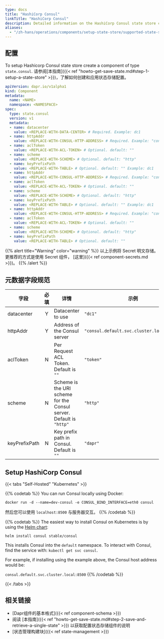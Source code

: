 ```yaml
---
type: docs
title: "HashiCorp Consul"
linkTitle: "HashiCorp Consul"
description: Detailed information on the HashiCorp Consul state store component
aliases:
  - "/zh-hans/operations/components/setup-state-store/supported-state-stores/setup-consul/"
--- 
```


## 配置

To setup Hashicorp Consul state store create a component of type `state.consul`. 请参阅[本指南]({{< ref "howto-get-save-state.md#step-1-setup-a-state-store" >}})，了解如何创建和应用状态存储配置。


```yaml
apiVersion: dapr.io/v1alpha1
kind: Component
metadata:
  name: <NAME>
  namespace: <NAMESPACE>
spec:
  type: state.consul
  version: v1
  metadata:
  - name: datacenter
    value: <REPLACE-WITH-DATA-CENTER> # Required. Example: dc1
  - name: httpAddr
    value: <REPLACE-WITH-CONSUL-HTTP-ADDRESS> # Required. Example: "consul.default.svc.cluster.local:8500"
  - name: aclToken
    value: <REPLACE-WITH-ACL-TOKEN> # Optional. default: ""
  - name: scheme
    value: <REPLACE-WITH-SCHEME> # Optional. default: "http"
  - name: keyPrefixPath
    value: <REPLACE-WITH-TABLE> # Optional. default: "" Example: dc1
  - name: httpAddr
    value: <REPLACE-WITH-CONSUL-HTTP-ADDRESS> # Required. Example: "consul.default.svc.cluster.local:8500"
  - name: aclToken
    value: <REPLACE-WITH-ACL-TOKEN> # Optional. default: ""
  - name: scheme
    value: <REPLACE-WITH-SCHEME> # Optional. default: "http"
  - name: keyPrefixPath
    value: <REPLACE-WITH-TABLE> # Optional. default: "" Example: dc1
  - name: httpAddr
    value: <REPLACE-WITH-CONSUL-HTTP-ADDRESS> # Required. Example: "consul.default.svc.cluster.local:8500"
  - name: aclToken
    value: <REPLACE-WITH-ACL-TOKEN> # Optional. default: ""
  - name: scheme
    value: <REPLACE-WITH-SCHEME> # Optional. default: "http"
  - name: keyPrefixPath
    value: <REPLACE-WITH-TABLE> # Optional. default: ""
```

{{% alert title="Warning" color="warning" %}}
以上示例将 Secret 明文存储。 更推荐的方式是使用 Secret 组件， [这里]({{< ref component-secrets.md >}})。
{{% /alert %}}

## 元数据字段规范

| 字段            | 必填 | 详情                                                                  | 示例                                        |
| ------------- |:--:| ------------------------------------------------------------------- | ----------------------------------------- |
| datacenter    | Y  | Datacenter to use                                                   | `"dc1"`                                   |
| httpAddr      | Y  | Address of the Consul server                                        | `"consul.default.svc.cluster.local:8500"` |
| aclToken      | N  | Per Request ACL Token. Default is `""`                              | `"token"`                                 |
| scheme        | N  | Scheme is the URI scheme for the Consul server. Default is `"http"` | `"http"`                                  |
| keyPrefixPath | N  | Key prefix path in Consul. Default is `""`                          | `"dapr"`                                  |

## Setup HashiCorp Consul

{{< tabs "Self-Hosted" "Kubernetes" >}}

{{% codetab %}}
You can run Consul locally using Docker:

```
docker run -d --name=dev-consul -e CONSUL_BIND_INTERFACE=eth0 consul
```

然后您可以使用 `localhost:8500` 与服务器交互。
{{% /codetab %}}

{{% codetab %}}
The easiest way to install Consul on Kubernetes is by using the [Helm chart](https://github.com/helm/charts/tree/master/stable/consul):

```
helm install consul stable/consul
```

This installs Consul into the `default` namespace. To interact with Consul, find the service with: `kubectl get svc consul`.

For example, if installing using the example above, the Consul host address would be:

`consul.default.svc.cluster.local:8500`
{{% /codetab %}}

{{< /tabs >}}

## 相关链接
- [Dapr组件的基本格式]({{< ref component-schema >}})
- 阅读 [本指南]({{< ref "howto-get-save-state.md#step-2-save-and-retrieve-a-single-state" >}}) 以获取配置状态存储组件的说明
- [状态管理构建块]({{< ref state-management >}})
